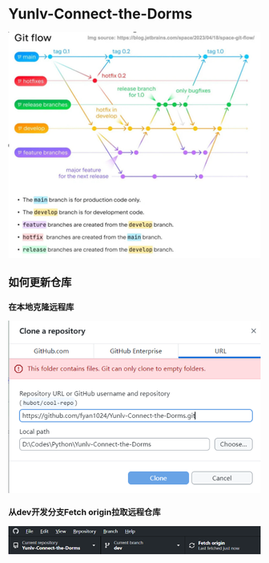 # Yunlv-Connect-the-Dorms

![Git Flow 流程图](images/GitFlow.jpg)

## 如何更新仓库

### 在本地克隆远程库

![克隆仓库](images/CloneRepository.png)

### 从dev开发分支Fetch origin拉取远程仓库

![fetch origin](images/FetchOrigin.png)


